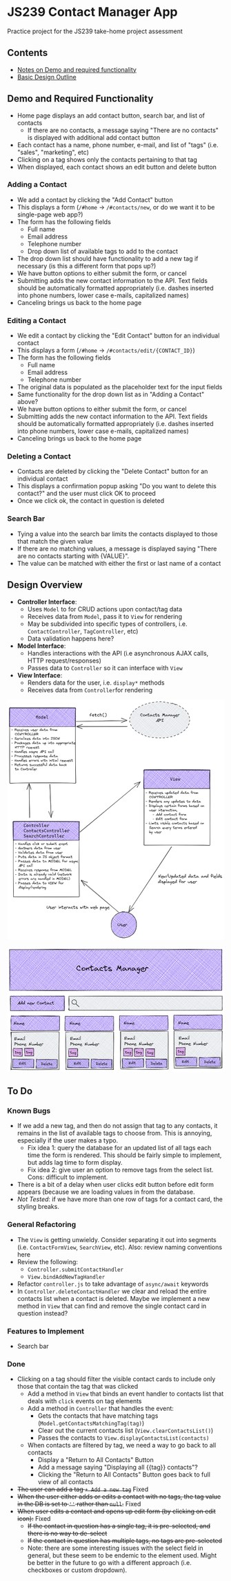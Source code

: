 # JS239 Contact Manager App

Practice project for the JS239 take-home project assessment

## Contents

- [Notes on Demo and required functionality](#demo-and-required-functionality)
- [Basic Design Outline](#design-overview)

## Demo and Required Functionality

- Home page displays an add contact button, search bar, and list of contacts
  - If there are no contacts, a message saying "There are no contacts" is displayed with additional add contact button
- Each contact has a name, phone number, e-mail, and list of "tags" (i.e. "sales", "marketing", etc)
- Clicking on a tag shows only the contacts pertaining to that tag
- When displayed, each contact shows an edit button and delete button

### Adding a Contact

- We add a contact by clicking the "Add Contact" button
- This displays a form (`/#home` -> `/#contacts/new`, or do we want it to be single-page web app?)
- The form has the following fields
  - Full name
  - Email address
  - Telephone number
  - Drop down list of available tags to add to the contact
- The drop down list should have functionality to add a new tag if necessary (is this a different form that pops up?)
- We have button options to either submit the form, or cancel
- Submitting adds the new contact information to the API. Text fields should be automatically formatted appropriately (i.e. dashes inserted into phone numbers, lower case e-mails, capitalized names)
- Canceling brings us back to the home page

### Editing a Contact

- We edit a contact by clicking the "Edit Contact" button for an individual contact
- This displays a form (`/#home` -> `/#contacts/edit/{CONTACT_ID}`)
- The form has the following fields
  - Full name
  - Email address
  - Telephone number
- The original data is populated as the placeholder text for the input fields
- Same functionality for the drop down list as in "Adding a Contact" above?
- We have button options to either submit the form, or cancel
- Submitting adds the new contact information to the API. Text fields should be automatically formatted appropriately (i.e. dashes inserted into phone numbers, lower case e-mails, capitalized names)
- Canceling brings us back to the home page

### Deleting a Contact

- Contacts are deleted by clicking the "Delete Contact" button for an individual contact
- This displays a confirmation popup asking "Do you want to delete this contact?" and the user must click OK to proceed
- Once we click ok, the contact in question is deleted

### Search Bar

- Tying a value into the search bar limits the contacts displayed to those that match the given value
- If there are no matching values, a message is displayed saying "There are no contacts starting with {VALUE}".
- The value can be matched with either the first or last name of a contact

## Design Overview

- **Controller Interface**:
  - Uses `Model` to for CRUD actions upon contact/tag data
  - Receives data from `Model`, pass it to `View` for rendering
  - May be subdivided into specific types of controllers, i.e. `ContactController`, `TagController`, etc)
  - Data validation happens here?
- **Model Interface**:
  - Handles interactions with the API (i.e asynchronous AJAX calls, HTTP request/responses)
  - Passes data to `Controller` so it can interface with `View`
- **View Interface**:
  - Renders data for the user, i.e. `display*` methods
  - Receives data from `Controller`for rendering

![Front-End Components](./resources/JS230_contacts_manager_components.excalidraw.png)

![Basic Page Design](./resources/JS230_contacts_manager_index.excalidraw.png)

## To Do

### Known Bugs

- If we add a new tag, and then do not assign that tag to any contacts, it remains in the list of available tags to choose from. This is annoying, especially if the user makes a typo.
  - Fix idea 1: query the database for an updated list of all tags each time the form is rendered. This should be fairly simple to implement, but adds lag time to form display.
  - Fix idea 2: give user an option to remove tags from the select list. Cons: difficult to implement.
- There is a bit of a delay when user clicks edit button before edit form appears (because we are loading values in from the database.
- *Not Tested*: if we have more than one row of tags for a contact card, the styling breaks.

### General Refactoring

- The `View` is getting unwieldy. Consider separating it out into segments (i.e. `ContactFormView`, `SearchView`, etc). Also: review naming conventions here
- Review the following:
  - `Controller.submitContactHandler`
  - `View.bindAddNewTagHandler`
- Refactor `controller.js` to take advantage of `async/await` keywords
- In `Controller.deleteContactHandler` we clear and reload the entire contacts list when a contact is deleted. Maybe we implement a new method in `View` that can find and remove the single contact card in question instead?

### Features to Implement

- Search bar

### Done

- Clicking on a tag should filter the visible contact cards to include only those that contain the tag that was clicked
  - Add a method in `View` that binds an event handler to contacts list that deals with `click` events on tag elements
  - Add a method in `Controller` that handles the event:
    - Gets the contacts that have matching tags (`Model.getContactsMatchingTag(tag)`)
    - Clear out the current contacts list (`View.clearContactsList()`)
    - Passes the contacts to `View.displayContactsList(contacts)`
  - When contacts are filtered by tag, we need a way to go back to all contacts
    - Display a "Return to All Contacts" Button
    - Add a message saying "Displaying all {{tag}} contacts"?
    - Clicking the "Return to All Contacts" Button goes back to full view of all contacts
- ~~The user can add a tag `+ Add a new tag`~~ Fixed
- ~~When the user either adds or edits a contact with no tags, the tag value in the DB is set to `''` rather than `null`.~~ Fixed
- ~~When user edits a contact and opens up edit form (by clicking on edit icon):~~ Fixed
  - ~~If the contact in question has a single tag, it is pre-selected, and there is no way to de-select~~
  - ~~If the contact in question has multiple tags, no tags are pre-selected~~
  - Note: there are some interesting issues with the select field in general, but these seem to be endemic to the element used. Might be better in the future to go with a different approach (i.e. checkboxes or custom dropdown).


